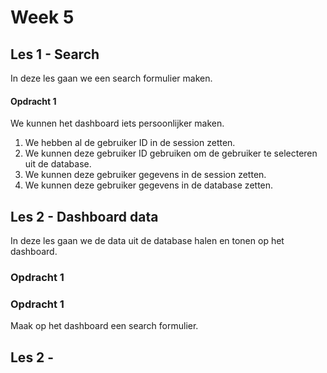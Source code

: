 # Week 5

## Les 1 - Search   

In deze les gaan we een search formulier maken.

#### Opdracht 1

We kunnen het dashboard iets persoonlijker maken.

1. We hebben al de gebruiker ID in de session zetten.
2. We kunnen deze gebruiker ID gebruiken om de gebruiker te selecteren uit de database.
3. We kunnen deze gebruiker gegevens in de session zetten.
4. We kunnen deze gebruiker gegevens in de database zetten.

## Les 2 - Dashboard data

In deze les gaan we de data uit de database halen en tonen op het dashboard.

### Opdracht 1



### Opdracht 1

Maak op het dashboard een search formulier.



## Les 2 - 